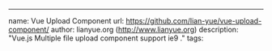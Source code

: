 ---
name: Vue Upload Component
url: https://github.com/lian-yue/vue-upload-component/
author: lianyue.org (http://www.lianyue.org)
description: "Vue.js Multiple file upload component support ie9 ."
tags: